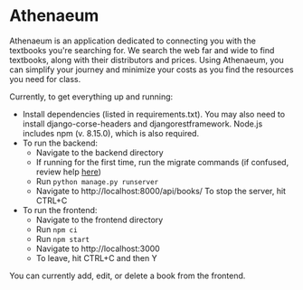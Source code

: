 # Athenaeum
Athenaeum is an application dedicated to connecting you with the textbooks you're searching for. We search the web far and wide to find textbooks, along with their distributors and prices. Using Athenaeum, you can simplify your journey and minimize your costs as you find the resources you need for class.

Currently, to get everything up and running:
* Install dependencies (listed in requirements.txt). You may also need to install django-corse-headers and djangorestframework. Node.js includes npm (v. 8.15.0), which is also required.
* To run the backend:
   * Navigate to the backend directory
   * If running for the first time, run the migrate commands (if confused, review help [here](https://stackoverflow.com/questions/56166319/oserror-winerror-123-the-filename-directory-name-or-volume-label-syntax-is))
   * Run `python manage.py runserver`
   * Navigate to http://localhost:8000/api/books/
   To stop the server, hit CTRL+C
* To run the frontend:
   * Navigate to the frontend directory
   * Run `npm ci`
   * Run `npm start`
   * Navigate to http://localhost:3000
   * To leave, hit CTRL+C and then Y

You can currently add, edit, or delete a book from the frontend.
